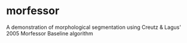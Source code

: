 # morfessor
A demonstration of morphological segmentation using Creutz &amp; Lagus' 2005 Morfessor Baseline algorithm
